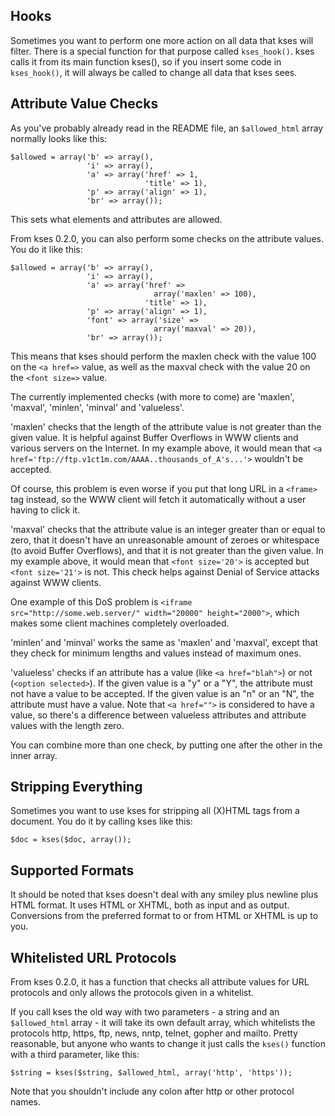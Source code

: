 ## Hooks

Sometimes you want to perform one more action on all data that kses will
filter. There is a special function for that purpose called `kses_hook()`. kses
calls it from its main function kses(), so if you insert some code in
`kses_hook()`, it will always be called to change all data that kses sees.



## Attribute Value Checks

As you've probably already read in the README file, an `$allowed_html` array
normally looks like this:

	$allowed = array('b' => array(),
	                 'i' => array(),
	                 'a' => array('href' => 1,
	                              'title' => 1),
	                 'p' => array('align' => 1),
	                 'br' => array());

This sets what elements and attributes are allowed.

From kses 0.2.0, you can also perform some checks on the attribute values. You
do it like this:

	$allowed = array('b' => array(),
	                 'i' => array(),
	                 'a' => array('href' =>
	                                array('maxlen' => 100),
	                              'title' => 1),
	                 'p' => array('align' => 1),
	                 'font' => array('size' =>
	                                array('maxval' => 20)),
	                 'br' => array());

This means that kses should perform the maxlen check with the value 100 on the
`<a href=>` value, as well as the maxval check with the value 20 on the `<font
size=>` value.

The currently implemented checks (with more to come) are 'maxlen', 'maxval',
'minlen', 'minval' and 'valueless'.

'maxlen' checks that the length of the attribute value is not greater than the
given value. It is helpful against Buffer Overflows in WWW clients and various
servers on the Internet. In my example above, it would mean that
`<a href='ftp://ftp.v1ct1m.com/AAAA..thousands_of_A's...'>` wouldn't be
accepted.

Of course, this problem is even worse if you put that long URL in a `<frame>`
tag instead, so the WWW client will fetch it automatically without a user
having to click it.

'maxval' checks that the attribute value is an integer greater than or equal to
zero, that it doesn't have an unreasonable amount of zeroes or whitespace (to
avoid Buffer Overflows), and that it is not greater than the given value. In
my example above, it would mean that `<font size='20'>` is accepted but
`<font size='21'>` is not. This check helps against Denial of Service attacks
against WWW clients.

One example of this DoS problem is `<iframe src="http://some.web.server/"
width="20000" height="2000">`, which makes some client machines completely
overloaded.

'minlen' and 'minval' works the same as 'maxlen' and 'maxval', except that they
check for minimum lengths and values instead of maximum ones.

'valueless' checks if an attribute has a value (like `<a href="blah">`) or not
(`<option selected>`). If the given value is a "y" or a "Y", the attribute must
not have a value to be accepted. If the given value is an "n" or an "N", the
attribute must have a value. Note that `<a href="">` is considered to have a
value, so there's a difference between valueless attributes and attribute
values with the length zero.

You can combine more than one check, by putting one after the other in the
inner array.



## Stripping Everything

Sometimes you want to use kses for stripping all (X)HTML tags from a document.
You do it by calling kses like this:

	$doc = kses($doc, array());



## Supported Formats


It should be noted that kses doesn't deal with any smiley plus newline plus
HTML format. It uses HTML or XHTML, both as input and as output.
Conversions from the preferred format to or from HTML or XHTML is up to you.



## Whitelisted URL Protocols


From kses 0.2.0, it has a function that checks all attribute values for URL
protocols and only allows the protocols given in a whitelist.

If you call kses the old way with two parameters - a string and an
`$allowed_html` array - it will take its own default array, which whitelists the
protocols http, https, ftp, news, nntp, telnet, gopher and mailto. Pretty
reasonable, but anyone who wants to change it just calls the `kses()` function
with a third parameter, like this:

	$string = kses($string, $allowed_html, array('http', 'https'));

Note that you shouldn't include any colon after http or other protocol names.
